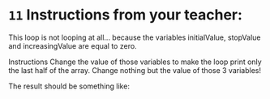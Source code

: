 
# `11` Instructions from your teacher:

This loop is not looping at all... because the variables initialValue, stopValue and increasingValue are equal to zero.

Instructions
Change the value of those variables to make the loop print only the last half of the array.
Change nothing but the value of those 3 variables!

The result should be something like: